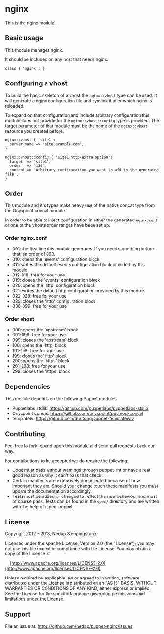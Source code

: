 # nginx

This is the nginx module.

## Basic usage

This module manages nginx.

It should be included on any host that needs nginx.

```puppet
class { 'nginx': }
```

## Configuring a vhost

To build the basic skeleton of a vhost the ``nginx::vhost`` type can be used.
It will generate a nginx configuration file and symlink it after which nginx
is reloaded.

To expand on that configuration and include arbitrary configuration this module
does not provide for the ``nginx::vhost::config`` type is provided. The target
parameter of that module must be the name of the ``nginx::vhost`` resource you
created before.

```puppet
nginx::vhost { 'site1':
  server_name => 'site.example.com',
}

nginx::vhost::config { 'site1-http-extra-option':
  target  => 'site1',
  order   => '120',
  content => 'Arbitrary configuration you want to add to the generated file',
}
```

## Order
This module and it's types make heavy use of the native concat type from
the Onyxpoint concat module.

In order to be able to inject configuration in either the generated ``nginx.conf``
or one of the vhosts order ranges have been set up.

### Order nginx.conf

  * 001: the first line this module generates. If you need something before
         that, an order of 000.
  * 010: opens the 'events' configuration block
  * 011: writes the default events configuration block provided by this module
  * 012-018: free for your use
  * 019: closes the 'events' configuration block
  * 020: opens the 'http' configuration block
  * 021: writes the default http configuration provided by this module
  * 022-028: free for your use
  * 029: closes the 'http' configuration block
  * 030-099: free for your use

### Order vhost

  * 000: opens the 'upstream' block
  * 001-098: free for your use
  * 099: closes the 'upstream' block
  * 100: opens the 'http' block
  * 101-198: free for your use
  * 199: closes the' http' block
  * 200: opens the 'https' block
  * 201-298: free for your use
  * 299: closes the 'https' block

## Dependencies

This module depends on the following Puppet modules:

  * Puppetlabs stdlib: https://github.com/puppetlabs/puppetlabs-stdlib
  * Onyxpoint concat: https://github.com/onyxpoint/pupmod-concat
  * templatelv: https://github.com/duritong/puppet-templatewlv

## Contributing

Feel free to fork, epand upon this module and send pull requests back
our way.

For contributions to be accepted we do require the following:

  * Code must pass without warnings through puppet-lint or have a real
    good reason as why it can't pass that check.
  * Certain manifests are extensively documented because of how important
    they are. Should your change touch these manifests you must update the
    documentation accordingly.
  * Tests must be added or changed to reflect the new behaviour and must of
    course pass. Tests can be found in the ``spec/`` directory and are written
    with the help of rspec-puppet.

## License

Copyright 2012 - 2013, Nedap Steppingstone.

Licensed under the Apache License, Version 2.0 (the "License");
you may not use this file except in compliance with the License.
You may obtain a copy of the License at

&nbsp;&nbsp;&nbsp;&nbsp;[http://www.apache.org/licenses/LICENSE-2.0](http://www.apache.org/licenses/LICENSE-2.0)

Unless required by applicable law or agreed to in writing, software
distributed under the License is distributed on an "AS IS" BASIS,
WITHOUT WARRANTIES OR CONDITIONS OF ANY KIND, either express or implied.
See the License for the specific language governing permissions and
limitations under the License.

## Support

File an issue at: https://github.com/nedap/puppet-nginx/issues.
